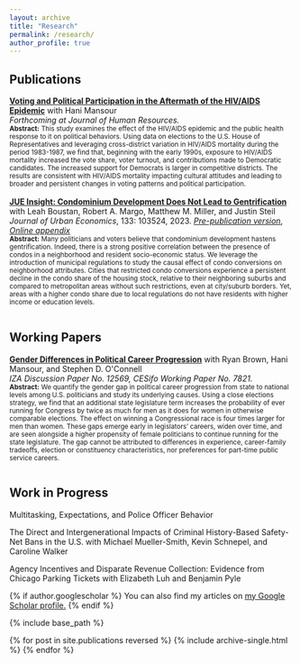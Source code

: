 ```yaml
---
layout: archive
title: "Research"
permalink: /research/
author_profile: true
---
```

## Publications

**[Voting and Political Participation in the Aftermath of the HIV/AIDS Epidemic](https://jmreeves.github.io/files/AIDSMortalityAndVoting.pdf)** with Hani Mansour
<br/>*Forthcoming at Journal of Human Resources.*
<br/>
<sub>**Abstract:** This study examines the effect of the HIV/AIDS epidemic and the public health response to it on political behaviors. Using data on elections to the U.S. House of Representatives and leveraging cross-district variation in HIV/AIDS mortality during the period 1983-1987, we find that, beginning with the early 1990s, exposure to HIV/AIDS mortality increased the vote share, voter turnout, and contributions made to Democratic candidates. The increased support for Democrats is larger in competitive districts. The results are consistent with HIV/AIDS mortality impacting cultural attitudes and leading to broader and persistent changes in voting patterns and political participation. <sub/>
<br/>

**[JUE Insight: Condominium Development Does Not Lead to Gentrification](https://www.sciencedirect.com/science/article/pii/S0094119022001000)** with Leah Boustan, Robert A. Margo, Matthew M. Miller, and Justin Steil <br/>*Journal of Urban Economics*, 133: 103524, 2023. *[Pre-publication version](https://jmreeves.github.io/files/CondoGentrification.pdf)*, *[Online appendix](https://jmreeves.github.io/files/CondoGentrification_OnlineAppendix.pdf)*
<br/>
<sub>**Abstract:** Many politicians and voters believe that condominium development hastens gentrification. Indeed, there is a strong positive correlation between the presence of condos in a neighborhood and resident socio-economic status. We leverage the introduction of municipal regulations to study the causal effect of condo conversions on neighborhood attributes. Cities that restricted condo conversions experience a persistent decline in the condo share of the housing stock, relative to their neighboring suburbs and compared to metropolitan areas without such restrictions, even at city/suburb borders. Yet, areas with a higher condo share due to local regulations do not have residents with higher income or education levels.<sub/>
 <br/>
 <br/> 

## Working Papers
**[Gender Differences in Political Career Progression](https://jmreeves.github.io/files/CareerPathGenderGap.pdf)** with Ryan Brown, Hani Mansour, and Stephen D. O'Connell
<br/>*IZA Discussion Paper No. 12569, CESifo Working Paper No. 7821.*
<br/>
<sub>**Abstract:** We quantify the gender gap in political career progression from state to national levels among U.S. politicians and study its underlying causes. Using a close elections strategy, we find that an additional state legislature term increases the probability of ever running for Congress by twice as much for men as it does for women in otherwise comparable elections. The effect on winning a Congressional race is four times larger for men than women. These gaps emerge early in legislators’ careers, widen over time, and are seen alongside a higher propensity of female politicians to continue running for the state legislature. The gap cannot be attributed to differences in experience, career-family tradeoffs, election or constituency characteristics, nor preferences for part-time public service careers.<sub/> 
<br/>
<br/> 
## Work in Progress
Multitasking, Expectations, and Police Officer Behavior
 <br/>

The Direct and Intergenerational Impacts of Criminal History-Based Safety-Net Bans in the U.S. with Michael Mueller-Smith, Kevin Schnepel, and Caroline Walker
 <br/>

Agency Incentives and Disparate Revenue Collection: Evidence from Chicago Parking Tickets with Elizabeth Luh and Benjamin Pyle
  

  



{% if author.googlescholar %}
  You can also find my articles on <u><a href="{{author.googlescholar}}">my Google Scholar profile</a>.</u>
{% endif %}

{% include base_path %}

{% for post in site.publications reversed %}
  {% include archive-single.html %}
{% endfor %}
